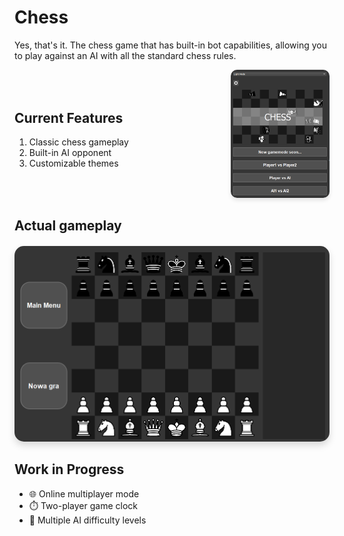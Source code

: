 # Chess

Yes, that's it. The chess game that has built-in bot capabilities, allowing you to play against an AI with all the standard chess rules. 

<!-- Flexible Layout with List and Image Side by Side -->
<div style="display: flex; align-items: center; gap: 30px; margin-bottom: 20px;">
  <!-- Feature List -->
  <div style="flex: 2;">
    <h2>Current Features</h2>
    <ol>
      <li>Classic chess gameplay</li>
      <li>Built-in AI opponent</li>
      <li>Customizable themes</li>
    </ol>
  </div>
  
  <!-- Narrow Preview Image -->
  <div style="flex: 1;">
    <img 
      src="Images/Chess_screen.png" 
      alt="Chess Menu Preview" 
      style="width: 100%; max-width: 250px; height: auto; border-radius: 10px; box-shadow: 0 4px 6px rgba(0,0,0,0.1);"
    >
  </div>
</div>

## Actual gameplay

<!-- Large Full-Width Image -->
<div style="width: 100%; margin-top: 20px;">
  <img 
    src="Images/Checkboard.png" 
    alt="Detailed Chessboard View" 
    style="width: 100%; max-height: 600px; object-fit: cover; border-radius: 15px; box-shadow: 0 6px 12px rgba(0,0,0,0.15);"
  >
</div>

## Work in Progress

- 🌐 Online multiplayer mode
- ⏱️ Two-player game clock
- 🤖 Multiple AI difficulty levels
